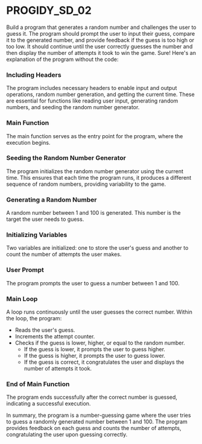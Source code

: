 # PROGIDY_SD_02
Build a program that generates a random number and challenges the user to guess it. The program should prompt the user to input their guess, compare it to the generated number, and provide feedback if the guess is too high or too Iow. It should continue until the user correctly guesses the number and then display the number of attempts it took to win the game.
Sure! Here's an explanation of the program without the code:

### Including Headers
The program includes necessary headers to enable input and output operations, random number generation, and getting the current time. These are essential for functions like reading user input, generating random numbers, and seeding the random number generator.

### Main Function
The main function serves as the entry point for the program, where the execution begins.

### Seeding the Random Number Generator
The program initializes the random number generator using the current time. This ensures that each time the program runs, it produces a different sequence of random numbers, providing variability to the game.

### Generating a Random Number
A random number between 1 and 100 is generated. This number is the target the user needs to guess.

### Initializing Variables
Two variables are initialized: one to store the user's guess and another to count the number of attempts the user makes.

### User Prompt
The program prompts the user to guess a number between 1 and 100.

### Main Loop
A loop runs continuously until the user guesses the correct number. Within the loop, the program:
- Reads the user's guess.
- Increments the attempt counter.
- Checks if the guess is lower, higher, or equal to the random number.
  - If the guess is lower, it prompts the user to guess higher.
  - If the guess is higher, it prompts the user to guess lower.
  - If the guess is correct, it congratulates the user and displays the number of attempts it took.

### End of Main Function
The program ends successfully after the correct number is guessed, indicating a successful execution.

In summary, the program is a number-guessing game where the user tries to guess a randomly generated number between 1 and 100. The program provides feedback on each guess and counts the number of attempts, congratulating the user upon guessing correctly.
